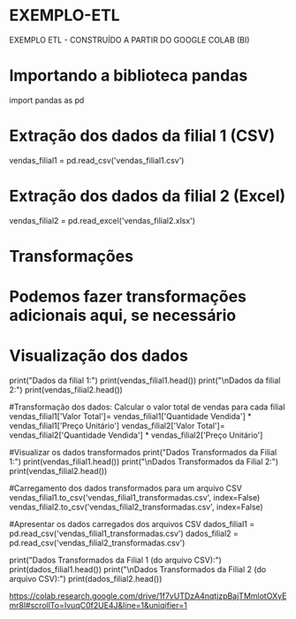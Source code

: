 # EXEMPLO-ETL
EXEMPLO ETL - CONSTRUÍDO A PARTIR DO GOOGLE COLAB (BI)


# Importando a biblioteca pandas
import pandas as pd

# Extração dos dados da filial 1 (CSV)
vendas_filial1 = pd.read_csv('vendas_filial1.csv')

# Extração dos dados da filial 2 (Excel)
vendas_filial2 = pd.read_excel('vendas_filial2.xlsx')

# Transformações 
# Podemos fazer transformações adicionais aqui, se necessário

# Visualização dos dados
print("Dados da filial 1:")
print(vendas_filial1.head())
print("\nDados da filial 2:")
print(vendas_filial2.head())





#Transformação dos dados: Calcular o valor total de vendas para cada filial
vendas_filial1['Valor Total']= vendas_filial1['Quantidade Vendida'] * vendas_filial1['Preço Unitário']
vendas_filial2['Valor Total']= vendas_filial2['Quantidade Vendida'] * vendas_filial2['Preço Unitário']

#Visualizar os dados transformados
print("Dados Transformados da Filial 1:")
print(vendas_filial1.head())
print("\nDados Transformados da Filial 2:")
print(vendas_filial2.head())





#Carregamento dos dados transformados para um arquivo CSV
vendas_filial1.to_csv('vendas_filial1_transformadas.csv', index=False)
vendas_filial2.to_csv('vendas_filial2_transformadas.csv', index=False)

#Apresentar os dados carregados dos arquivos CSV
dados_filial1 = pd.read_csv('vendas_filial1_transformadas.csv')
dados_filial2 = pd.read_csv('vendas_filial2_transformadas.csv')

print("Dados Transformados da Filial 1 (do arquivo CSV):")
print(dados_filial1.head())
print("\nDados Transformados da Filial 2 (do arquivo CSV):")
print(dados_filial2.head())


https://colab.research.google.com/drive/1f7vUTDzA4nqtjzpBajTMmlotOXyEmr8l#scrollTo=IvuqC0f2UE4J&line=1&uniqifier=1


